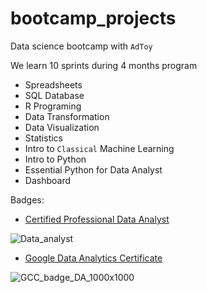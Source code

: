 # bootcamp_projects
Data science bootcamp with `AdToy`

We learn 10 sprints during 4 months program

- Spreadsheets
- SQL Database
- R Programing
- Data Transformation
- Data Visualization
- Statistics
- Intro to `Classical` Machine Learning
- Intro to Python
- Essential Python for Data Analyst
- Dashboard

Badges:
- [Certified Professional Data Analyst](https://badgr.com/backpack/badges/63c92469f2a88028c26e1f17)

![Data_analyst](https://user-images.githubusercontent.com/104781784/214042038-7eb64d1b-c59a-4f63-b3ae-1fcc969f8d72.png)


- [Google Data Analytics Certificate](https://www.credly.com/users/rajat-chawla.4c47ff5d)

![GCC_badge_DA_1000x1000](https://user-images.githubusercontent.com/104781784/214042188-0dfab77f-c705-4adc-802d-b8533bd051e1.png)
